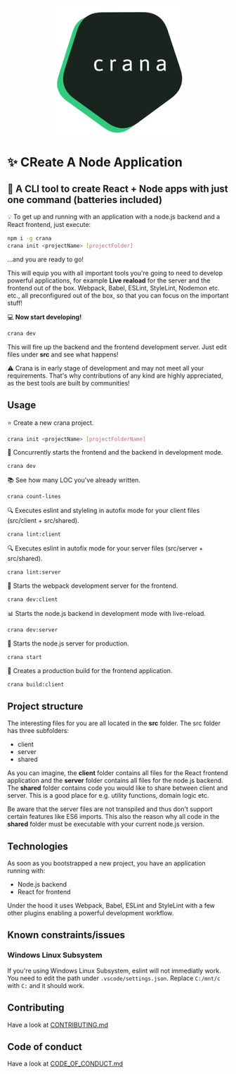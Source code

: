 <div style="text-align: center;">
    <img src="logo.png" width="300" />
</div>

# :sparkles: CReate A Node Application
## :battery: A CLI tool to create React + Node apps with just one command (batteries included)

:bulb: To get up and running with an application with a node.js backend and a React frontend, just execute:

```bash
npm i -g crana
crana init <projectName> [projectFolder]
```

...and you are ready to go!

This will equip you with all important tools you're going to need to develop powerful applications, for example __Live reaload__ for the server and the frontend out of the box.
Webpack, Babel, ESLint, StyleLint, Nodemon etc. etc., all preconfigured out of the box, so that you can focus on the important stuff!

:computer: __Now start developing!__
```bash
crana dev
```
This will fire up the backend and the frontend development server. Just edit files under __src__ and see what happens!

:warning: Crana is in early stage of development and may not meet all your requirements. That's why contributions of any kind are highly appreciated, as the best tools are built by communities!

## Usage
:star: Create a new crana project.
```bash
crana init <projectName> [projectFolderName]
```
:dizzy: Concurrently starts the frontend and the backend in development mode.
```bash
crana dev                                     
```
:books: See how many LOC you've already written.
```bash
crana count-lines                            
```
:mag: Executes eslint and styleling in autofix mode for your client files (src/client + src/shared).
```bash
crana lint:client                             
```
:mag: Executes eslint in autofix mode for your server files (src/server + src/shared).
```bash
crana lint:server                             
```
:satellite: Starts the webpack development server for the frontend.
```bash
crana dev:client                              
```
:bar_chart: Starts the node.js backend in development mode with live-reload.
```bash
crana dev:server                              
```
:car: Starts the node.js server for production.
```bash
crana start                                   
```
:blue_car: Creates a production build for the frontend application.
```bash
crana build:client                            
```

## Project structure
The interesting files for you are all located in the __src__ folder. The src folder has three subfolders:
- client
- server
- shared

As you can imagine, the __client__ folder contains all files for the React frontend application and the __server__ folder contains all files for the node.js backend. The __shared__ folder contains code you would like to share between client and server. This is a good place for e.g. utility functions, domain logic etc.

Be aware that the server files are not transpiled and thus don't support certain features like ES6 imports. This also the reason why all code in the __shared__ folder must be executable with your current node.js version.

## Technologies
As soon as you bootstrapped a new project, you have an application running with:

- Node.js backend
- React for frontend

Under the hood it uses Webpack, Babel, ESLint and StyleLint with a few other plugins enabling a powerful development workflow.

## Known constraints/issues
### Windows Linux Subsystem
If you're using Windows Linux Subsystem, eslint will not immediatly work. You need to edit the path under `.vscode/settings.json`.
Replace `C:/mnt/c` with `C:` and it should work.

## Contributing
Have a look at [CONTRIBUTING.md](CONTRIBUTING.md)

## Code of conduct
Have a look at [CODE_OF_CONDUCT.md](CODE_OF_CONDUCT.md)
